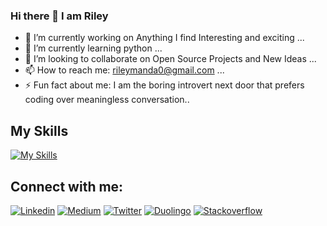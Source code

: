 ### Hi there 👋 I am Riley

- 🔭 I’m currently working on Anything I find Interesting and exciting ...
- 🌱 I’m currently learning python ...
- 👯 I’m looking to collaborate on Open Source Projects and New Ideas ...
- 📫 How to reach me: rileymanda0@gmail.com ...
- ⚡ Fun fact about me: I am the boring introvert next door that prefers coding over meaningless conversation.. 

## My Skills
[![My Skills](https://skillicons.dev/icons?i=js,html,css,nodejs,react,flutter,mongo,postgres)](https://skillicons.dev)

## Connect with me:

[![Linkedin](https://img.shields.io/badge/-LinkedIn-blue?style=flat&logo=Linkedin&logoColor=white)](https://www.linkedin.com/in/rileymanda/)
[![Medium](https://img.shields.io/badge/-Medium-blue?style=flat&logo=Medium&logoColor=white)](https://medium.com/@rileymanda)
[![Twitter](https://img.shields.io/badge/-Twitter-blue?style=flat&logo=Twitter&logoColor=white)](https://twitter.com/rileycodez)
[![Duolingo](https://img.shields.io/badge/-Duolingo-green?style=flat&logo=Duolingo&logoColor=white)](https://www.duolingo.com/profile/rileymanda0)
[![Stackoverflow](https://img.shields.io/badge/-Stackoverflow-blue?style=flat&logo=Stackoverflow&logoColor=white)](https://stackoverflow.com/users/6129553/rileymanda)






